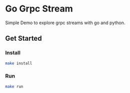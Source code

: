 # Go Grpc Stream

Simple Demo to explore grpc streams with go and python.

## Get Started

### Install

```bash
make install
```

### Run

```bash
make run
```

